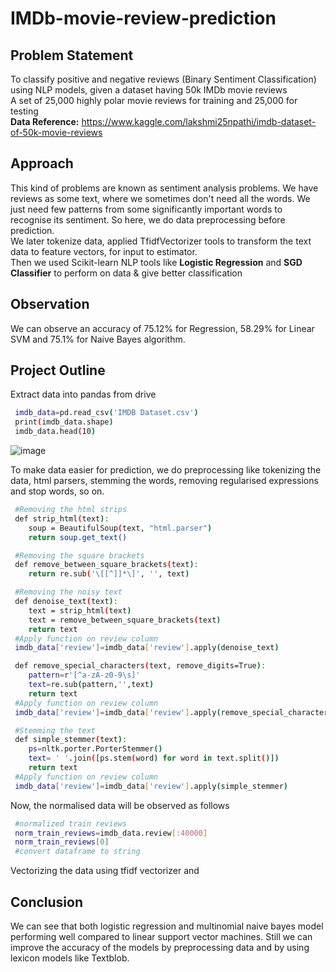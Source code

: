# IMDb-movie-review-prediction
## Problem Statement
To classify positive and negative reviews (Binary Sentiment Classification) using NLP models, given a dataset having 50k IMDb movie reviews \
A set of 25,000 highly polar movie reviews for training and 25,000 for testing \
**Data Reference:** https://www.kaggle.com/lakshmi25npathi/imdb-dataset-of-50k-movie-reviews 

## Approach
This kind of problems are known as sentiment analysis problems. We have reviews as some text, where we sometimes don't need all the words. We just need few patterns from some significantly important words to recognise its sentiment. So here, we do data preprocessing before prediction. \
We later tokenize data, applied TfidfVectorizer tools to transform the text data to feature vectors, for input to estimator. \
Then we used Scikit-learn NLP tools like **Logistic Regression** and **SGD Classifier** to perform on data & give better classification

## Observation
We can observe an accuracy of 75.12% for Regression, 58.29% for Linear SVM and 75.1% for Naive Bayes algorithm.

## Project Outline
Extract data into pandas from drive

```bash
 imdb_data=pd.read_csv('IMDB Dataset.csv')
 print(imdb_data.shape)
 imdb_data.head(10)
```
![image](https://user-images.githubusercontent.com/65950195/158792151-0be7084e-984c-4a7e-ad27-31ea7c9b862d.png)

To make data easier for prediction, we do preprocessing like tokenizing the data, html parsers, stemming the words, removing regularised expressions and stop words, so on.

```bash
 #Removing the html strips
 def strip_html(text):
    soup = BeautifulSoup(text, "html.parser")
    return soup.get_text()

 #Removing the square brackets
 def remove_between_square_brackets(text):
    return re.sub('\[[^]]*\]', '', text)

 #Removing the noisy text
 def denoise_text(text):
    text = strip_html(text)
    text = remove_between_square_brackets(text)
    return text
 #Apply function on review column
 imdb_data['review']=imdb_data['review'].apply(denoise_text)
```
```bash
 def remove_special_characters(text, remove_digits=True):
    pattern=r'[^a-zA-z0-9\s]'
    text=re.sub(pattern,'',text)
    return text
 #Apply function on review column
 imdb_data['review']=imdb_data['review'].apply(remove_special_characters)

 #Stemming the text
 def simple_stemmer(text):
    ps=nltk.porter.PorterStemmer()
    text= ' '.join([ps.stem(word) for word in text.split()])
    return text
 #Apply function on review column
 imdb_data['review']=imdb_data['review'].apply(simple_stemmer)
```

Now, the normalised data will be observed as follows
```bash
 #normalized train reviews
 norm_train_reviews=imdb_data.review[:40000]
 norm_train_reviews[0]
 #convert dataframe to string
```

Vectorizing the data using tfidf vectorizer and 
## Conclusion
We can see that both logistic regression and multinomial naive bayes model performing well compared to linear support vector machines. Still we can improve the accuracy of the models by preprocessing data and by using lexicon models like Textblob.
